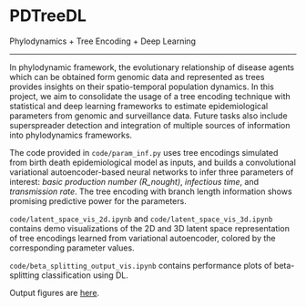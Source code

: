 # PDTreeDL
Phylodynamics + Tree Encoding + Deep Learning

------------
In phylodynamic framework, the evolutionary relationship of disease agents which can be obtained form genomic data and represented as trees provides insights on their spatio-temporal population dynamics. In this project, we aim to consolidate the usage of a tree encoding technique with statistical and deep learning frameworks to estimate epidemiological parameters from genomic and surveillance data. Future tasks also include superspreader detection and integration of multiple sources of information into phylodynamics frameworks.

The code provided in ``code/param_inf.py`` uses tree encodings simulated from birth death epidemiological model as inputs, and builds a convolutional variational autoencoder-based neural networks to infer three parameters of interest: *basic production number (R_nought)*, *infectious time*, and *transmission rate*. The tree encoding with branch length information shows promising predictive power for the parameters. 

``code/latent_space_vis_2d.ipynb`` and ``code/latent_space_vis_3d.ipynb`` contains demo visualizations of the 2D and 3D latent space representation of tree encodings learned from variational autoencoder, colored by the corresponding parameter values.

``code/beta_splitting_output_vis.ipynb`` contains performance plots of beta-splitting classification using DL. 

Output figures are [here](plots/).
